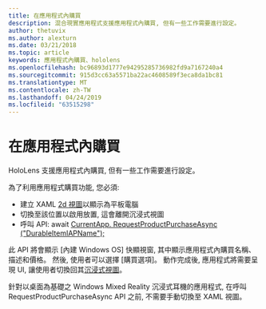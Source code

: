 ```yaml
---
title: 在應用程式內購買
description: 混合現實應用程式支援應用程式內購買, 但有一些工作需要進行設定。
author: thetuvix
ms.author: alexturn
ms.date: 03/21/2018
ms.topic: article
keywords: 應用程式內購買、hololens
ms.openlocfilehash: bc96893d1777e94295285736982fd9a7167240a4
ms.sourcegitcommit: 915d3cc63a5571ba22ac4608589f3eca8da1bc81
ms.translationtype: MT
ms.contentlocale: zh-TW
ms.lasthandoff: 04/24/2019
ms.locfileid: "63515298"
---
```

# <a name="in-app-purchases"></a>在應用程式內購買

HoloLens 支援應用程式內購買, 但有一些工作需要進行設定。

為了利用應用程式購買功能, 您必須:
* 建立 XAML [2d 視圖](app-views.md)以顯示為平板電腦
* 切換至該位置以啟用放置, 這會離開沉浸式視圖
* 呼叫 API: await [CurrentApp. RequestProductPurchaseAsync ("DurableItemIAPName");](https://docs.microsoft.com/uwp/api/windows.applicationmodel.store.currentapp#Windows_ApplicationModel_Store_CurrentApp_RequestProductPurchaseAsync_System_String_)

此 API 將會顯示 [內建 Windows OS] 快顯視窗, 其中顯示應用程式內購買名稱、描述和價格。 然後, 使用者可以選擇 [購買選項]。 動作完成後, 應用程式將需要呈現 UI, 讓使用者切換回其[沉浸式視圖](app-views.md)。

針對以桌面為基礎之 Windows Mixed Reality 沉浸式耳機的應用程式, 在呼叫 RequestProductPurchaseAsync API 之前, 不需要手動切換至 XAML 視圖。

